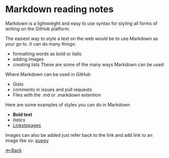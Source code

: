 # Markdown reading notes
 Markdown is a lightwieght and easy to use syntax for styling all forms of writing on the GitHub platform.

 The easiest way to style a text on the web would be to use Markdown as your go to. It can do many things:
  - formatting words as bold or italic
  - adding images
  - creating lists
These are some of the many ways Markdown can be used

Where Markdown can be used in GitHub 
  - Gists
  - comments in issues and pull requests
  - Files with the .md or .markdown extention


  Here are some examples of styles you can do in Markdown
   - **Bold text**
   - *italics*
   - [Linkstopages](http://manpages.ubuntu.com/manpages/artful/en/man7/man-pages.7.html) 


   Images can also be added just refer back to the link and add link to an image like so:
   [puppy](https://images.unsplash.com/photo-1565643985681-5869a70e733f?ixlib=rb-1.2.1&ixid=eyJhcHBfaWQiOjEyMDd9&auto=format&fit=crop&w=500&q=60)


[<==Back](README.md)